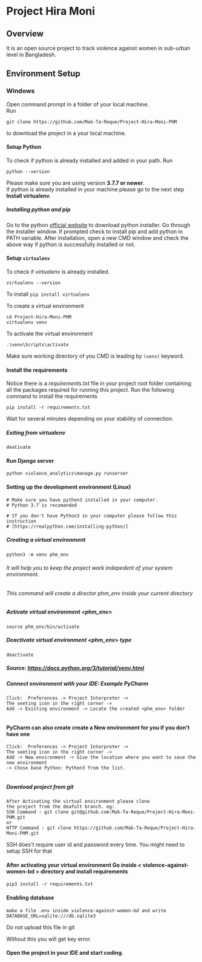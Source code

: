 # Project Hira Moni
## Overview
It is an open source project to track violence against women in sub-urban level in Bangladesh.

## Environment Setup

### Windows
Open command prompt in a folder of your local machine.   
Run 
```
git clone https://github.com/Mak-Ta-Reque/Project-Hira-Moni-PHM
```
 to download the project in a your local machine.


#### Setup Python
To check if python is already installed and added in your path. Run
```
python --version
```
Please make sure you are 
using version **3.7.7 or newer**.   
If python is already installed in your machine please go to the next step **Install virtualenv**.

##### Installing python and pip
Go to the python [official website](https://www.python.org/downloads/windows/) to download python installer.
Go through the installer window. If prompted check to install pip and add python in PATH variable.
After installation, open a new CMD window and check the above way if python is successfully installed or not.

#### Setup `virtualenv`
To check if *virtualenv* is already installed.

```
virtualenv --version
```

To install 
`pip install virtualenv`

To create a virtual environment
```
cd Project-Hira-Moni-PHM
virtualenv venv
```

To activate the virtual environment
```
.\venv\Scripts\activate
```
Make sure working directory of you CMD is leading by `(venv)` keyword.

#### Install the requirements
Notice there is a *requirements.txt* file in your project root folder containing all the packages required for 
running this project.
Run the following command to install the requirements
```
pip install -r requirements.txt
```

Wait for several minutes depending on your stability of connection.

##### Exiting from virtualenv
```
deativate
```

#### Run Django server
```
python violance_analytics\manage.py runserver
```


#### Setting up the development environment (Linux)
```
# Make sure you have python3 installed in your computer.
# Python 3.7 is recomanded 

# If you don't have Python3 in your computer please follow this instruction
# [https://realpython.com/installing-python/]

```
##### Creating a virtual environment
```
python3 -m venv phm_env
```

###### It will help you to keep the project work indepedent of your system environment.

###### This command will create a director phm_env inside your current directory

##### Activate virtual environment <phm_env>
```
source phm_env/bin/activate
```



##### Deactivate virtual environment <phm_env> type
```
deactivate
```
##### Source: https://docs.python.org/3/tutorial/venv.html 

##### Connect environment with your IDE: Example PyCharm
```
Click:  Preferences -> Project Interpreter -> 
The seeting icon in the right corner -> 
Add -> Existing environment -> Locate the created <phm_env> folder
 
```
#### PyCharm can also create create a  New environment for you if you don't have one 

```
Click:  Preferences -> Project Interpreter -> 
The seeting icon in the right corner -> 
Add -> New environment -> Give the location where you want to save the new environment 
-> Chose base Python: Python3 from the list.
 
```

##### Download project from git
```
After Activating the virtual environment please clone
the project from the deafult branch. eg: 
SSH Command : git clone git@github.com:Mak-Ta-Reque/Project-Hira-Moni-PHM.git
or 
HTTP Command : git clone https://github.com/Mak-Ta-Reque/Project-Hira-Moni-PHM.git
```
SSH does't require user id and password every time.
You might need to setup SSH for that


#### After activating your virtual environment Go inside < violence-against-women-bd > directory and install requirements
```
pip3 install -r requirements.txt 
```

#### Enabling database
```
make a file .env inside violence-against-women-bd and write 
DATABASE_URL=sqlite:///db.sqlite3 

```
Do not upload this file in git

Without this you will get key error.
#### Open the project in your IDE and start coding. 



